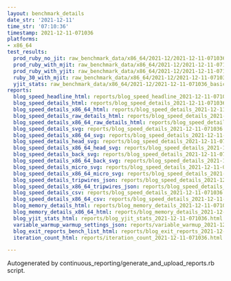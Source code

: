 ```yaml
---
layout: benchmark_details
date_str: '2021-12-11'
time_str: '07:10:36'
timestamp: 2021-12-11-071036
platforms:
- x86_64
test_results:
  prod_ruby_no_jit: raw_benchmark_data/x86_64/2021-12/2021-12-11-071036_basic_benchmark_prod_ruby_no_jit.json
  prod_ruby_with_mjit: raw_benchmark_data/x86_64/2021-12/2021-12-11-071036_basic_benchmark_prod_ruby_with_mjit.json
  prod_ruby_with_yjit: raw_benchmark_data/x86_64/2021-12/2021-12-11-071036_basic_benchmark_prod_ruby_with_yjit.json
  ruby_30_with_mjit: raw_benchmark_data/x86_64/2021-12/2021-12-11-071036_basic_benchmark_ruby_30_with_mjit.json
  yjit_stats: raw_benchmark_data/x86_64/2021-12/2021-12-11-071036_basic_benchmark_yjit_stats.json
reports:
  blog_speed_headline_html: reports/blog_speed_headline_2021-12-11-071036.html
  blog_speed_details_html: reports/blog_speed_details_2021-12-11-071036.html
  blog_speed_details_x86_64_html: reports/blog_speed_details_2021-12-11-071036.x86_64.html
  blog_speed_details_raw_details_html: reports/blog_speed_details_2021-12-11-071036.raw_details.html
  blog_speed_details_x86_64_raw_details_html: reports/blog_speed_details_2021-12-11-071036.x86_64.raw_details.html
  blog_speed_details_svg: reports/blog_speed_details_2021-12-11-071036.svg
  blog_speed_details_x86_64_svg: reports/blog_speed_details_2021-12-11-071036.x86_64.svg
  blog_speed_details_head_svg: reports/blog_speed_details_2021-12-11-071036.head.svg
  blog_speed_details_x86_64_head_svg: reports/blog_speed_details_2021-12-11-071036.x86_64.head.svg
  blog_speed_details_back_svg: reports/blog_speed_details_2021-12-11-071036.back.svg
  blog_speed_details_x86_64_back_svg: reports/blog_speed_details_2021-12-11-071036.x86_64.back.svg
  blog_speed_details_micro_svg: reports/blog_speed_details_2021-12-11-071036.micro.svg
  blog_speed_details_x86_64_micro_svg: reports/blog_speed_details_2021-12-11-071036.x86_64.micro.svg
  blog_speed_details_tripwires_json: reports/blog_speed_details_2021-12-11-071036.tripwires.json
  blog_speed_details_x86_64_tripwires_json: reports/blog_speed_details_2021-12-11-071036.x86_64.tripwires.json
  blog_speed_details_csv: reports/blog_speed_details_2021-12-11-071036.csv
  blog_speed_details_x86_64_csv: reports/blog_speed_details_2021-12-11-071036.x86_64.csv
  blog_memory_details_html: reports/blog_memory_details_2021-12-11-071036.html
  blog_memory_details_x86_64_html: reports/blog_memory_details_2021-12-11-071036.x86_64.html
  blog_yjit_stats_html: reports/blog_yjit_stats_2021-12-11-071036.html
  variable_warmup_warmup_settings_json: reports/variable_warmup_2021-12-11-071036.warmup_settings.json
  blog_exit_reports_bench_list_html: reports/blog_exit_reports_2021-12-11-071036.bench_list.html
  iteration_count_html: reports/iteration_count_2021-12-11-071036.html

---
```

Autogenerated by continuous_reporting/generate_and_upload_reports.rb script.
